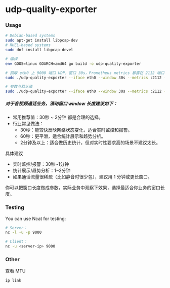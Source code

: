 # udp-quality-exporter

### Usage

```bash
# Debian-based systems
sudo apt-get install libpcap-dev
# RHEL-based systems
sudo dnf install libpcap-devel

# 编译
env GOOS=linux GOARCH=amd64 go build -o udp-quality-exporter

# 抓取 eth0 上 9000 端口 UDP，窗口 30s，Prometheus metrics 暴露在 2112 端口
sudo ./udp-quality-exporter --iface eth0 --window 30s --metrics :2112 --filter_ports 9000,9001

# 参数与默认值
sudo ./udp-quality-exporter --iface eth0 --window 30s --metrics :2112 --max_clients 100 --window_buffer_cap 1

```

##### 对于音视频通话业务，滑动窗口 window 长度建议如下：

- 常用推荐值：30秒 ~ 2分钟 都是合理的选择。
- 行业常见做法：
    - 30秒：能较快反映网络状态变化，适合实时监控和报警。
    - 60秒：更平滑，适合统计展示和趋势分析。
    - 2分钟及以上：适合做历史统计，但对实时性要求高的场景不建议太长。

具体建议
- 实时监控/报警：30秒~1分钟
- 统计展示/趋势分析：1~2分钟
- 如果通话流量很稀疏（比如静音时很少包），建议用 1 分钟或更长窗口。

你可以把窗口长度做成参数，实际业务中观察下效果，选择最适合你业务的窗口长度。


### Testing 

You can use Ncat for testing:

```bash
# Server：
nc -l -u -p 9000

# Client：
nc -u <server-ip> 9000

```

### Other

查看 MTU

```
ip link

```
